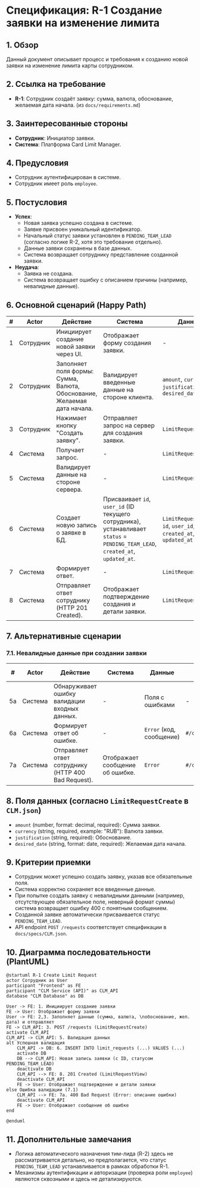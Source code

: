 # Спецификация: R-1 Создание заявки на изменение лимита

## 1. Обзор

Данный документ описывает процесс и требования к созданию новой заявки на изменение лимита карты сотрудником.

## 2. Ссылка на требование

- **R-1**: Сотрудник создаёт заявку: сумма, валюта, обоснование, желаемая дата начала. (из `docs/requirements.md`)

## 3. Заинтересованные стороны

- **Сотрудник**: Инициатор заявки.
- **Система**: Платформа Card Limit Manager.

## 4. Предусловия

- Сотрудник аутентифицирован в системе.
- Сотрудник имеет роль `employee`.

## 5. Постусловия

- **Успех**:
  - Новая заявка успешно создана в системе.
  - Заявке присвоен уникальный идентификатор.
  - Начальный статус заявки установлен в `PENDING_TEAM_LEAD` (согласно логике R-2, хотя это требование отдельно).
  - Данные заявки сохранены в базе данных.
  - Система возвращает сотруднику представление созданной заявки.
- **Неудача**:
  - Заявка не создана.
  - Система возвращает ошибку с описанием причины (например, невалидные данные).

## 6. Основной сценарий (Happy Path)

| #   | Actor     | Действие                                                                | Система                                                                                                                         | Данные                                                                     | Схема/Контракт (CLM.json)                      |
| --- | --------- | ----------------------------------------------------------------------- | ------------------------------------------------------------------------------------------------------------------------------- | -------------------------------------------------------------------------- | ---------------------------------------------- |
| 1   | Сотрудник | Инициирует создание новой заявки через UI.                              | Отображает форму создания заявки.                                                                                               | -                                                                          | -                                              |
| 2   | Сотрудник | Заполняет поля формы: Сумма, Валюта, Обоснование, Желаемая дата начала. | Валидирует введенные данные на стороне клиента.                                                                                 | `amount`, `currency`, `justification`, `desired_date`                      | `#/components/schemas/LimitRequestCreate`      |
| 3   | Сотрудник | Нажимает кнопку "Создать заявку".                                       | Отправляет запрос на сервер для создания заявки.                                                                                | `LimitRequestCreate`                                                       | `POST /requests`                               |
| 4   | Система   | Получает запрос.                                                        | -                                                                                                                               | `LimitRequestCreate`                                                       | -                                              |
| 5   | Система   | Валидирует данные на стороне сервера.                                   | -                                                                                                                               | `LimitRequestCreate`                                                       | `#/components/schemas/LimitRequestCreate`      |
| 6   | Система   | Создает новую запись о заявке в БД.                                     | Присваивает `id`, `user_id` (ID текущего сотрудника), устанавливает `status` = `PENDING_TEAM_LEAD`, `created_at`, `updated_at`. | `LimitRequestBase` + `id`, `user_id`, `status`, `created_at`, `updated_at` | Таблица `limit_requests` (см. `database.dbml`) |
| 7   | Система   | Формирует ответ.                                                        | -                                                                                                                               | `LimitRequestView`                                                         | `#/components/schemas/LimitRequestView`        |
| 8   | Система   | Отправляет ответ сотруднику (HTTP 201 Created).                         | Отображает подтверждение создания и детали заявки.                                                                              | `LimitRequestView`                                                         | `#/components/schemas/LimitRequestView`        |

## 7. Альтернативные сценарии

### 7.1. Невалидные данные при создании заявки

| #   | Actor   | Действие                                            | Система                         | Данные                   | Схема/Контракт (CLM.json)    |
| --- | ------- | --------------------------------------------------- | ------------------------------- | ------------------------ | ---------------------------- |
| 5а  | Система | Обнаруживает ошибку валидации входных данных.       | -                               | Поля с ошибками          | -                            |
| 6а  | Система | Формирует ответ об ошибке.                          | -                               | `Error` (код, сообщение) | `#/components/schemas/Error` |
| 7а  | Система | Отправляет ответ сотруднику (HTTP 400 Bad Request). | Отображает сообщение об ошибке. | `Error`                  | `#/components/schemas/Error` |

## 8. Поля данных (согласно `LimitRequestCreate` в `CLM.json`)

- `amount` (number, format: decimal, required): Сумма заявки.
- `currency` (string, required, example: "RUB"): Валюта заявки.
- `justification` (string, required): Обоснование.
- `desired_date` (string, format: date, required): Желаемая дата начала.

## 9. Критерии приемки

- Сотрудник может успешно создать заявку, указав все обязательные поля.
- Система корректно сохраняет все введенные данные.
- При попытке создать заявку с невалидными данными (например, отсутствующее обязательное поле, неверный формат суммы) система возвращает ошибку 400 с понятным сообщением.
- Созданной заявке автоматически присваивается статус `PENDING_TEAM_LEAD`.
- API endpoint `POST /requests` соответствует спецификации в `docs/specs/CLM.json`.

## 10. Диаграмма последовательности (PlantUML)

```plantuml
@startuml R-1 Create Limit Request
actor Сотрудник as User
participant "Frontend" as FE
participant "CLM Service (API)" as CLM_API
database "CLM Database" as DB

User -> FE: 1. Инициирует создание заявки
FE -> User: Отображает форму заявки
User -> FE: 2,3. Заполняет данные (сумма, валюта, \nобоснование, жел. дата) и отправляет
FE -> CLM_API: 3. POST /requests (LimitRequestCreate)
activate CLM_API
CLM_API -> CLM_API: 5. Валидация данных
alt Успешная валидация
    CLM_API -> DB: 6. INSERT INTO limit_requests (...) VALUES (...)
    activate DB
    DB --> CLM_API: Новая запись заявки (с ID, статусом PENDING_TEAM_LEAD)
    deactivate DB
    CLM_API --> FE: 8. 201 Created (LimitRequestView)
    deactivate CLM_API
    FE -> User: Отображает подтверждение и детали заявки
else Ошибка валидации (7.1)
    CLM_API --> FE: 7a. 400 Bad Request (Error: описание ошибки)
    deactivate CLM_API
    FE -> User: Отображает сообщение об ошибке
end

@enduml
```

## 11. Дополнительные замечания

- Логика автоматического назначения тим-лида (R-2) здесь не рассматривается детально, но предполагается, что статус `PENDING_TEAM_LEAD` устанавливается в рамках обработки R-1.
- Механизмы аутентификации и авторизации (проверка роли `employee`) являются сквозными и здесь не детализируются.
